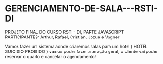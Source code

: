 # GERENCIAMENTO-DE-SALA---RSTI-DI

PROJETO FINAL DO CURSO RSTI - DI, PARTE JAVASCRIPT 
PARTICIPANTES: Arthur, Rafael, Cristian, Jozue e Vagner

Vamos fazer um sistema aonde criaremos salas para um hotel ( HOTEL SUICIDIO PROIBIDO )
vamos poder fazer alteração geral, o cliente vai poder reservar o quarto e cancelar o agendamento!